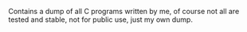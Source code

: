 Contains a dump of all C programs written by me, of course not all are tested and stable, not for public use, just my own dump.
